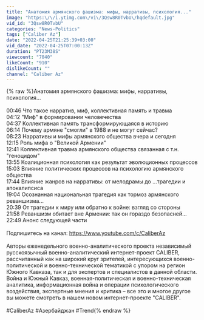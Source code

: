```yaml
---
title: "Анатомия армянского фашизма: мифы, нарративы, психология..."
image: "https:\/\/i.ytimg.com\/vi\/3Qsw8R0TvbU\/hqdefault.jpg"
vid_id: "3Qsw8R0TvbU"
categories: "News-Politics"
tags: ["Caliber Az"]
date: "2022-04-25T21:25:39+03:00"
vid_date: "2022-04-25T07:00:13Z"
duration: "PT23M38S"
viewcount: "7040"
likeCount: "910"
dislikeCount: ""
channel: "Caliber Az"
---
```

{% raw %}Анатомия армянского фашизма: мифы, нарративы, психология...<br /><br />00:46 Что такое нарратив, миф, коллективная память и травма<br />04:12 &quot;Миф&quot; в формировании человечества<br />04:37 Коллективная память трансформирующаяся в историю<br />06:14 Почему армяне &quot;смогли&quot; в 1988 и не могут сейчас?<br />08:23 Нарративы и мифы армянского общества вчера и сегодня<br />12:15 Роль мифа о &quot;Великой Армении&quot;<br />12:41 Коллективная травма армянского общества связанная с т.н. &quot;геноцидом&quot; <br />13:55 Коалиционная психология как результат эволюционных процессов<br />15:03 Влияние политических процессов на психологию армянского общества<br />17:44 Влияние жанров на нарративы: от мелодрамы до ...трагедии и апокалипсиса<br />19:04 Осознанная национальная трагедия как тормоз армянского реваншизма...<br />20:39 От трагедии к миру или обратно к войне: взгляд со стороны<br />21:58 Реваншизм обитает вне Армении: так он гораздо безопасней...<br />22:49 Анонс следующей части<br /><br />Подпишитесь на канал: <a rel="nofollow" target="blank" href="https://www.youtube.com/c/CaliberAz">https://www.youtube.com/c/CaliberAz</a><br /><br />Aвторы еженедельного военно-аналитического проекта независимый русскоязычный военно-аналитический интернет-проект CALIBER, рассчитанный как на широкий круг зрителей, интересующихся военно-политической и военно-технической тематикой с упором на регион Южного Кавказа, так и для экспертов и специалистов в данной области. Война и Южный Кавказ, военная-политическая и военно-техническая аналитика, информационная война и операции психологического воздействия, экспертные мнения и критика – все это и многое другое вы можете смотреть в нашем новом интернет-проекте &quot;CALIBER&quot;.<br /><br />#CaliberAz #Азербайджан #Trend{% endraw %}
